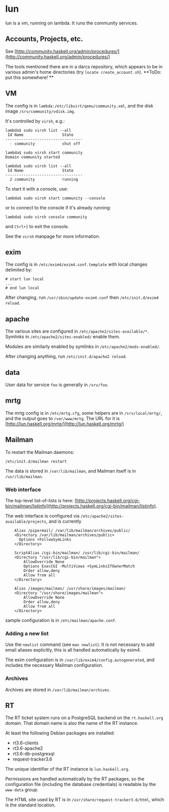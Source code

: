 # lun


lun is a vm, running on lambda. It runs the community services.

## Accounts, Projects, etc.


See [http://community.haskell.org/admin/procedures/](http://community.haskell.org/admin/procedures/)


The tools mentioned there are in a darcs repository, which appears to be in various admin's home directories (try `locate create_account.sh`).  **ToDo: put this somewhere! **

## VM


The config is in `lambda:/etc/libvirt/qemu/community.xml`, and the disk image
`/srv/community/vdisk.img`.


It's controlled by `virsh`, e.g.:

```wiki
lambda$ sudo virsh list --all
 Id Name                 State
----------------------------------
  - community            shut off

lambda$ sudo virsh start community
Domain community started

lambda$ sudo virsh list --all
 Id Name                 State
----------------------------------
  2 community            running
```


To start it with a console, use:

```wiki
lambda$ sudo virsh start community --console
```


or to connect to the console if it's already running:

```wiki
lambda$ sudo virsh console community
```


and `Ctrl+]` to exit the console.


See the `virsh` manpage for more information.

## exim


The config is in `/etc/exim4/exim4.conf.template` with local changes delimited by:

```wiki
# start lun local
...
# end lun local
```


After changing, run `/usr/sbin/update-exim4.conf` then `/etc/init.d/exim4 reload`.

## apache


The various sites are configured in `/etc/apache2/sites-available/*`. Symlinks in
`/etc/apache2/sites-enabled/` enable them.


Modules are similarly enabled by symlinks in `/etc/apache2/mods-enabled/`.


After changing anything, run `/etc/init.d/apache2 reload`.

## data


User data for service `foo` is generally in `/srv/foo`.

## mrtg


The mrtg config is in `/etc/mrtg.cfg`, some helpers are in `/srv/local/mrtg/`, and the output goes to `/var/www/mrtg`. The URL for it is [http://lun.haskell.org/mrtg/](http://lun.haskell.org/mrtg/)

## Mailman


To restart the Mailman daemons:

```wiki
/etc/init.d/mailman restart
```


The data is stored in `/var/lib/mailman`, and Mailman itself is in `/usr/lib/mailman`.

### Web interface


The top-level list-of-lists is here: [http://projects.haskell.org/cgi-bin/mailman/listinfo](http://projects.haskell.org/cgi-bin/mailman/listinfo).


The web interface is configured via `/etc/apache2/sites-available/projects`, and is currently

```wiki
    Alias /pipermail/ /var/lib/mailman/archives/public/
    <Directory /var/lib/mailman/archives/public>
      Options +FollowSymLinks
    </Directory>

    ScriptAlias /cgi-bin/mailman/ /usr/lib/cgi-bin/mailman/
    <Directory "/usr/lib/cgi-bin/mailman">
        AllowOverride None
        Options ExecCGI -MultiViews +SymLinksIfOwnerMatch
        Order allow,deny
        Allow from all
    </Directory>

    Alias /images/mailman/ /usr/share/images/mailman/
    <Directory "/usr/share/images/mailman">
        AllowOverride None
        Order allow,deny
        Allow from all
    </Directory>
```


sample configuration is in `/etc/mailman/apache.conf`.

### Adding a new list


Use the `newlist` command (see `man newlist`).  It is not necessary to add email aliases explicitly, this is all handled automatically by exim4.  


The exim configuration is in `/var/lib/exim4/config.autogenerated`, and includes the necessary Mailman configuration.

### Archives


Archives are stored in `/var/lib/mailman/archives`.

## RT


The RT ticket system runs on a PostgreSQL backend on the `rt.haskell.org` domain.
That domain name is also the name of the RT instance.


At least the following Debian packages are installed:

- rt3.6-clients
- rt3.6-apache2
- rt3.6-db-postgresql
- request-tracker3.6


The unique identifier of the RT instance is `lun.haskell.org`.


Permissions are handled automatically by the RT packages, so the configuration file (including the database credentials) is readable by the `www-data` group.


The HTML site used by RT is in `/usr/share/request-tracker3.6/html`, which is the standard location.

